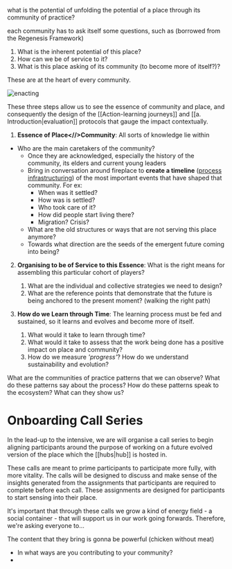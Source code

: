 what is the potential of unfolding the potential of a place through its community of practice?

each community has to ask itself some questions, such as (borrowed from the Regenesis Framework)
1. What is the inherent potential of this place?
2. How can we be of service to it?
3. What is this place asking of its community (to become more of itself?)?

These are at the heart of every community.

![enacting](enacting.png)

These three steps allow us to see the essence of community and place, and consequently the design of the [[Action-learning journeys]] and [[a. Introduction|evaluation]] protocols that gauge the impact contextually.

1. **Essence of Place<//>Community**: All sorts of knowledge lie within
- Who are the main caretakers of the community?
	- Once they are acknowledged, especially the history of the community, its elders and current young leaders
	- Bring in conversation around fireplace to **create a timeline** ([process infrastructuring]()) of the most important events that have shaped that community. For ex:
		- When was it settled?
		- How was is settled?
		- Who took care of it?
		- How did people start living there?
		- Migration? Crisis?
	- What are the old structures or ways that are not serving this place anymore? 
	- Towards what direction are the seeds of the emergent future coming into being?
 
2. **Organising to be of Service to this Essence**: What is the right means for assembling this particular cohort of players?
	1. What are the individual and collective strategies we need to design?
	2. What are the reference points that demonstrate that the future is being anchored to the present moment? (walking the right path)
	   
3. **How do we Learn through Time**: The learning process must be fed and sustained, so it learns and evolves and become more of itself.
	1. What would it take to learn through time?
	2. What would it take to assess that the work being done has a positive impact on place and community?
	3. How do we measure *'progress'*? How do we understand sustainability and evolution?

What are the communities of practice patterns that we can observe? 
What do these patterns say about the process?
How do these patterns speak to the ecosystem? What can they show us?

# Onboarding Call Series
In the lead-up to the intensive, we are will organise a call series to begin aligning participants around the purpose of working on a future evolved version of the place which the [[hubs|hub]] is hosted in. 

These calls are meant to prime participants to participate more fully, with more vitality. The calls will be designed to discuss and make sense of the insights generated from the assignments that participants are required to complete before each call. These assignments are designed for participants to start sensing into their place.

It's important that through these calls we grow a kind of energy field - a social container - that will support us in our work going forwards. Therefore, we're asking everyone to...

The content that they bring is gonna be powerful (chicken without meat)

- In what ways are you contributing to your community?
- 